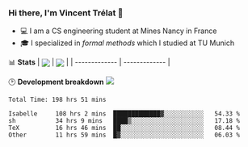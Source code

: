 ### Hi there, I'm Vincent Trélat 👋
 - 💻 I am a CS engineering student at Mines Nancy in France
 - 🎓 I specialized in *formal methods* which I studied at TU Munich

📊 **Stats**
| <img align="center" src="https://readme-stats.clckblog.space/api?username=VTrelat&show_icons=true&include_all_commits=true&theme=tokyonight&hide_border=true" /> | <img align="center" src="https://readme-stats.clckblog.space/api/top-langs/?username=VTrelat&layout=compact&theme=tokyonight&hide_border=true" /> |
| ------------- | ------------- |

🕑 **Development breakdown** ![](https://wakatime.com/badge/user/8d0110fb-6b70-4990-ab86-45c404715c2b.svg)
<!--START_SECTION:waka-->

```text
Total Time: 198 hrs 51 mins

Isabelle     108 hrs 2 mins  █████████████▓░░░░░░░░░░░   54.33 %
sh           34 hrs 9 mins   ████▒░░░░░░░░░░░░░░░░░░░░   17.18 %
TeX          16 hrs 46 mins  ██░░░░░░░░░░░░░░░░░░░░░░░   08.44 %
Other        11 hrs 59 mins  █▓░░░░░░░░░░░░░░░░░░░░░░░   06.03 %
```

<!--END_SECTION:waka-->
